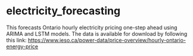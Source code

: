 # electricity_forecasting
This forecasts Ontario hourly electricity pricing one-step ahead using ARIMA and LSTM models. 
The data is available for download by following this link:
https://www.ieso.ca/power-data/price-overview/hourly-ontario-energy-price
